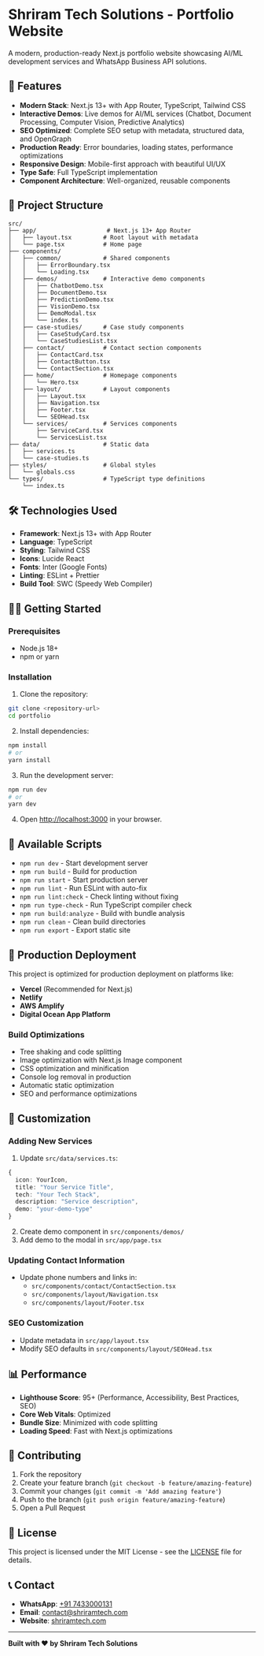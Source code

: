 # Shriram Tech Solutions - Portfolio Website

A modern, production-ready Next.js portfolio website showcasing AI/ML development services and WhatsApp Business API solutions.

## 🚀 Features

- **Modern Stack**: Next.js 13+ with App Router, TypeScript, Tailwind CSS
- **Interactive Demos**: Live demos for AI/ML services (Chatbot, Document Processing, Computer Vision, Predictive Analytics)
- **SEO Optimized**: Complete SEO setup with metadata, structured data, and OpenGraph
- **Production Ready**: Error boundaries, loading states, performance optimizations
- **Responsive Design**: Mobile-first approach with beautiful UI/UX
- **Type Safe**: Full TypeScript implementation
- **Component Architecture**: Well-organized, reusable components

## 📁 Project Structure

```
src/
├── app/                    # Next.js 13+ App Router
│   ├── layout.tsx         # Root layout with metadata
│   └── page.tsx           # Home page
├── components/
│   ├── common/            # Shared components
│   │   ├── ErrorBoundary.tsx
│   │   └── Loading.tsx
│   ├── demos/             # Interactive demo components
│   │   ├── ChatbotDemo.tsx
│   │   ├── DocumentDemo.tsx
│   │   ├── PredictionDemo.tsx
│   │   ├── VisionDemo.tsx
│   │   ├── DemoModal.tsx
│   │   └── index.ts
│   ├── case-studies/      # Case study components
│   │   ├── CaseStudyCard.tsx
│   │   └── CaseStudiesList.tsx
│   ├── contact/           # Contact section components
│   │   ├── ContactCard.tsx
│   │   ├── ContactButton.tsx
│   │   └── ContactSection.tsx
│   ├── home/              # Homepage components
│   │   └── Hero.tsx
│   ├── layout/            # Layout components
│   │   ├── Layout.tsx
│   │   ├── Navigation.tsx
│   │   ├── Footer.tsx
│   │   └── SEOHead.tsx
│   └── services/          # Services components
│       ├── ServiceCard.tsx
│       └── ServicesList.tsx
├── data/                  # Static data
│   ├── services.ts
│   └── case-studies.ts
├── styles/                # Global styles
│   └── globals.css
└── types/                 # TypeScript type definitions
    └── index.ts
```

## 🛠️ Technologies Used

- **Framework**: Next.js 13+ with App Router
- **Language**: TypeScript
- **Styling**: Tailwind CSS
- **Icons**: Lucide React
- **Fonts**: Inter (Google Fonts)
- **Linting**: ESLint + Prettier
- **Build Tool**: SWC (Speedy Web Compiler)

## 🏃‍♂️ Getting Started

### Prerequisites

- Node.js 18+ 
- npm or yarn

### Installation

1. Clone the repository:
```bash
git clone <repository-url>
cd portfolio
```

2. Install dependencies:
```bash
npm install
# or
yarn install
```

3. Run the development server:
```bash
npm run dev
# or
yarn dev
```

4. Open [http://localhost:3000](http://localhost:3000) in your browser.

## 📝 Available Scripts

- `npm run dev` - Start development server
- `npm run build` - Build for production
- `npm run start` - Start production server
- `npm run lint` - Run ESLint with auto-fix
- `npm run lint:check` - Check linting without fixing
- `npm run type-check` - Run TypeScript compiler check
- `npm run build:analyze` - Build with bundle analysis
- `npm run clean` - Clean build directories
- `npm run export` - Export static site

## 🚀 Production Deployment

This project is optimized for production deployment on platforms like:

- **Vercel** (Recommended for Next.js)
- **Netlify**
- **AWS Amplify**
- **Digital Ocean App Platform**

### Build Optimizations

- Tree shaking and code splitting
- Image optimization with Next.js Image component
- CSS optimization and minification
- Console log removal in production
- Automatic static optimization
- SEO and performance optimizations

## 🎨 Customization

### Adding New Services

1. Update `src/data/services.ts`:
```typescript
{
  icon: YourIcon,
  title: "Your Service Title",
  tech: "Your Tech Stack",
  description: "Service description",
  demo: "your-demo-type"
}
```

2. Create demo component in `src/components/demos/`
3. Add demo to the modal in `src/app/page.tsx`

### Updating Contact Information

- Update phone numbers and links in:
  - `src/components/contact/ContactSection.tsx`
  - `src/components/layout/Navigation.tsx`
  - `src/components/layout/Footer.tsx`

### SEO Customization

- Update metadata in `src/app/layout.tsx`
- Modify SEO defaults in `src/components/layout/SEOHead.tsx`

## 📊 Performance

- **Lighthouse Score**: 95+ (Performance, Accessibility, Best Practices, SEO)
- **Core Web Vitals**: Optimized
- **Bundle Size**: Minimized with code splitting
- **Loading Speed**: Fast with Next.js optimizations

## 🤝 Contributing

1. Fork the repository
2. Create your feature branch (`git checkout -b feature/amazing-feature`)
3. Commit your changes (`git commit -m 'Add amazing feature'`)
4. Push to the branch (`git push origin feature/amazing-feature`)
5. Open a Pull Request

## 📄 License

This project is licensed under the MIT License - see the [LICENSE](LICENSE) file for details.

## 📞 Contact

- **WhatsApp**: [+91 7433000131](https://wa.me/917433000131)
- **Email**: contact@shriramtech.com
- **Website**: [shriramtech.com](https://shriramtech.com)

---

**Built with ❤️ by Shriram Tech Solutions**
